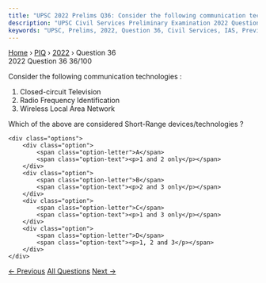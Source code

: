 ```yaml
---
title: "UPSC 2022 Prelims Q36: Consider the following communication technologies :   1. Clo..."
description: "UPSC Civil Services Preliminary Examination 2022 Question 36 with options and answer"
keywords: "UPSC, Prelims, 2022, Question 36, Civil Services, IAS, Previous Year Questions"
---
```


<nav class="breadcrumb">
    <a href="../../">Home</a>
    <span>›</span>
    <a href="../">PIQ</a>
    <span>›</span>
    <a href="./">2022</a>
    <span>›</span>
    <span>Question 36</span>
</nav>

<div class="question-header">
    <div class="question-meta">
        <span class="year-badge">2022</span>
        <span class="question-number">Question 36</span>
        <span class="progress">36/100</span>
    </div>
    <div class="progress-bar">
        <div class="progress-fill" style="width: 36.0%"></div>
    </div>
</div>

<div class="question-content">
    <div class="question-text">
        <p>Consider the following communication technologies :</p>
<ol>
<li>Closed-circuit Television</li>
<li>Radio Frequency Identification</li>
<li>Wireless Local Area Network</li>
</ol>
<p>Which of the above are considered Short-Range devices/technologies ?</p>
    </div>
    
    <div class="options">
        <div class="option">
            <span class="option-letter">A</span>
            <span class="option-text"><p>1 and 2 only</p></span>
        </div>
        <div class="option">
            <span class="option-letter">B</span>
            <span class="option-text"><p>2 and 3 only</p></span>
        </div>
        <div class="option">
            <span class="option-letter">C</span>
            <span class="option-text"><p>1 and 3 only</p></span>
        </div>
        <div class="option">
            <span class="option-letter">D</span>
            <span class="option-text"><p>1, 2 and 3</p></span>
        </div>
    </div>
</div>

<div class="question-nav">
    <a href="../q035-which-one-of-the-following-is-the-context-in-which/" class="nav-btn prev">← Previous</a>
    <a href="../" class="nav-btn center">All Questions</a>
    <a href="../q037-consider-the-following-statements-1-biofilms-can-f/" class="nav-btn next">Next →</a>
</div>
